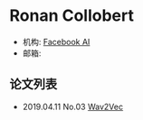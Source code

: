 # Ronan Collobert


- 机构: [Facebook AI](../Institutions/Meta.AI.md)
- 邮箱: 

## 论文列表

- 2019.04.11 No.03 [Wav2Vec](../Models/Speech_Representaion/2019.04.11_Wav2Vec.md)